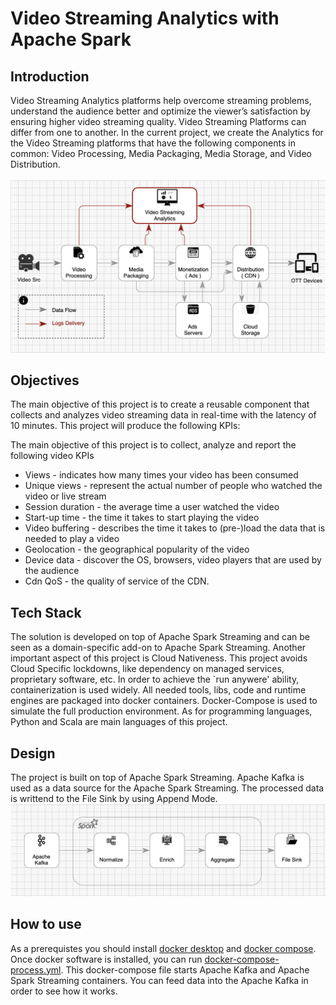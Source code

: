 # Video Streaming Analytics with Apache Spark

## Introduction
Video Streaming Analytics platforms help overcome streaming problems, understand the audience better and optimize the viewer’s satisfaction by ensuring higher video streaming quality. 
Video Streaming Platforms can differ from one to another. In the current project, we create the Analytics for the Video Streaming platforms that have the following components in common: Video Processing, Media Packaging, Media Storage, and Video Distribution.  
<br/>
![alt text](https://github.com/dimastatz/video-streaming-analytics/blob/main/docs/chart-video-streaming.png)
<br/>  

## Objectives
The main objective of this project is to create a reusable component that collects and analyzes video streaming data in real-time with the latency of 10 minutes. This project will produce the following KPIs:

The main objective of this project is to collect, analyze and report the following video KPIs
  - Views - indicates how many times your video has been consumed
  - Unique views - represent the actual number of people who watched the video or live stream
  - Session duration - the average time a user watched the video
  - Start-up time - the time it takes to start playing the video
  - Video buffering - describes the time it takes to (pre-)load the data that is needed to play a video
  - Geolocation - the geographical popularity of the video
  - Device data - discover the OS, browsers, video players that are used by the audience 
  - Cdn QoS - the quality of service of the CDN.


## Tech Stack
The solution is developed on top of Apache Spark Streaming and can be seen as a domain-specific add-on to Apache Spark Streaming.
Another important aspect of this project is Cloud Nativeness. This project avoids Cloud Specific lockdowns, like dependency on managed services, proprietary software, etc. In order to achieve the `run anywere' ability, containerization is used widely. All needed tools, libs, code and runtime engines are packaged into docker containers. Docker-Compose is used to simulate the full production environment.
As for programming languages, Python and Scala are main languages of this project.

## Design
The project is built on top of Apache Spark Streaming. Apache Kafka is used as a data source for the Apache Spark Streaming. The processed data is writtend to the File Sink by using Append Mode.
<br/>
![alt text](https://github.com/dimastatz/video-streaming-analytics/blob/main/docs/chart-spark-app.png)
<br/>  

## How to use
As a prerequistes you should install [docker desktop](https://docs.docker.com/desktop/) and [docker compose](https://docs.docker.com/compose/). Once docker software is installed, you can run 
[docker-compose-process.yml](https://github.com/dimastatz/video-streaming-analytics/blob/946d90a124a4e8b8078dca347abb109ded971eef/docker-compose-process.yml). This docker-compose file starts Apache Kafka and Apache Spark Streaming containers. You can feed data into the Apache Kafka in order to see how it works.


